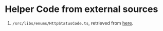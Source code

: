 # Helper Code from external sources

1. `/src/libs/enums/HttpStatusCode.ts`, retrieved from [here](https://gist.github.com/scokmen/f813c904ef79022e84ab2409574d1b45).
